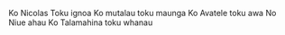 Ko Nicolas Toku ignoa 
Ko mutalau toku maunga 
Ko Avatele toku awa 
No Niue ahau 
Ko Talamahina toku whanau
